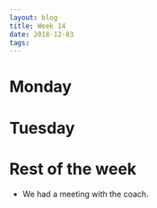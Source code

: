 ```yaml
---
layout: blog
title: Week 14
date: 2018-12-03
tags:
---
```

# Monday

# Tuesday

# Rest of the week
* We had a meeting with the coach.
